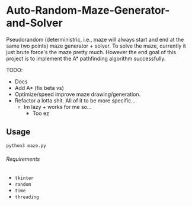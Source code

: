 # Auto-Random-Maze-Generator-and-Solver
Pseudorandom (deterministric, i.e., maze will  always start and end at the same two points) maze generator + solver. To solve the maze, currently it just brute force's the maze pretty much. However the end goal of this project is to implement the A* pathfinding algorithm successfully. 

TODO:
- Docs
- Add A* (fix beta vs)
- Optimize/speed improve maze drawing/generation.
- Refactor a lotta shit. All of it to be more specific...
  - Im lazy + works for me so...
    - Too ez

## Usage
```bash
python3 maze.py
```

###### Requirements
- `tkinter`
- `random`
- `time`
- `threading`


